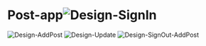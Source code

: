 # Post-app![Design-SignIn](https://user-images.githubusercontent.com/119471551/227956451-aa81e1e4-80f4-4f22-8fd7-b9fdd009bf04.png)
![Design-AddPost](https://user-images.githubusercontent.com/119471551/227956487-78a7a8c8-d138-4860-b5de-f2cffbc99592.png)
![Design-Update](https://user-images.githubusercontent.com/119471551/227956502-f9afd7cb-393b-49f0-b957-d541597b3d32.png)
![Design-SignOut-AddPost](https://user-images.githubusercontent.com/119471551/227956519-04bebad6-9b5c-434f-84e5-6e8e3515fb8e.png)
